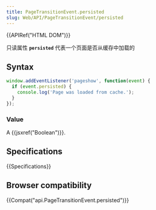 ```yaml
---
title: PageTransitionEvent.persisted
slug: Web/API/PageTransitionEvent/persisted
---
```


{{APIRef("HTML DOM")}}

只读属性 **`persisted`** 代表一个页面是否从缓存中加载的

## Syntax

```js
window.addEventListener('pageshow', function(event) {
  if (event.persisted) {
    console.log('Page was loaded from cache.');
  }
});
```

### Value

A {{jsxref("Boolean")}}.

## Specifications

{{Specifications}}

## Browser compatibility

{{Compat("api.PageTransitionEvent.persisted")}}
